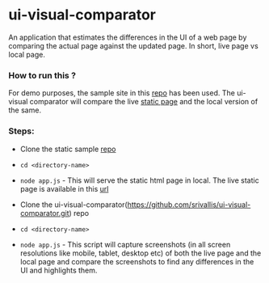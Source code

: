 # ui-visual-comparator
An application that estimates the differences in the UI of a web page by comparing the actual page against the updated page. In short, live page vs local page.




### How to run this ?

For demo purposes, the sample site in this [repo](https://github.com/srivallis/static-sample-site.git) has been used. The ui-visual comparator will compare the live
[static page](https://static-site-sample.herokuapp.com/) and the local version of the same. 

### Steps: 
- Clone the static sample [repo](https://github.com/srivallis/static-sample-site.git)
- `cd <directory-name>`
- `node app.js` - This will serve the static html page in local. The live static page is available in this [url](https://static-site-sample.herokuapp.com/)

- Clone the ui-visual-comparator(https://github.com/srivallis/ui-visual-comparator.git) repo
- `cd <directory-name>`
- `node app.js` - This script will capture screenshots (in all screen resolutions like mobile, tablet, desktop etc) of both the live page and the local page and compare the screenshots to find any differences in the UI
and highlights them.
